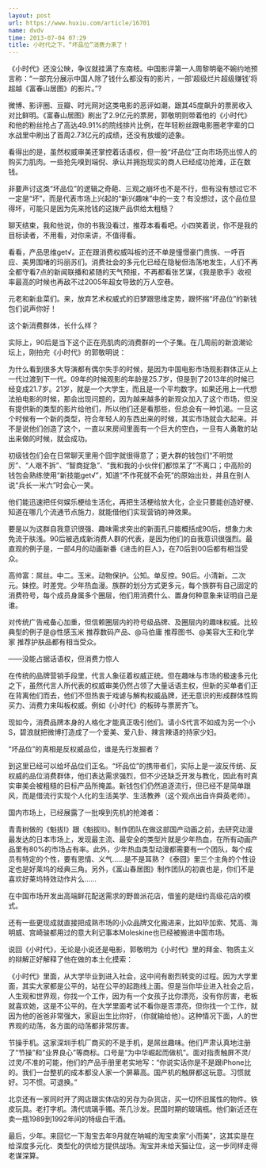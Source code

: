 ```yaml
---
layout: post
url: https://www.huxiu.com/article/16701
name: dvdv
time: 2013-07-04 07:29
title: 小时代之下，“坏品位”消费力来了！
---
```

《小时代》还没公映，争议就挂满了东南枝。中国影评第一人周黎明毫不婉约地预言称：“一部充分展示中国人除了钱什么都没有的影片，一部‘超级烂片超级赚钱’将超越《富春山居图》的影片。”?

微博、影评圈、豆瓣、时光网对这类电影的恶评如潮，跟其45度飙升的票房收入对比鲜明。《富春山居图》刷出了2.9亿元的票房，郭敬明则带着他的《小时代》和他的粉丝抢占了高达49.91%的院线排片比例，在年轻粉丝跟电影圈老字辈的口水战里中刷出了首周2.73亿元的成绩，还没有放缓的迹象。

看得出的是，虽然权威审美还掌控着话语权，但一股“坏品位”正向市场亮出惊人的购买力肌肉。一些抢先嗅到端倪、承认并拥抱现实的商人已经成功抢滩，正在数钱。

非要声讨这类“坏品位”的逻辑之奇葩、三观之崩坏也不是不行，但有没有想过它不一定是“坏”，而是代表市场上兴起的“新兴趣味”中的一支？有没想过，这个品位显得坏，可能只是因为先来抢钱的这拨产品供给太粗糙？

聊天结束，我和他说，你的书我没看过，推荐本看看吧。小四笑着说，你不是我的目标读者，不用看，对你来讲，不值得看。

看看，产品思维get√。正在跟消费权威叫板的还不单是憧憬豪门贵族、一呼百应、美男围堵的玛丽苏们。消费社会的多元化已经在隐秘但浩荡地发生，人们不再全都守看7点的新闻联播和紧随的天气预报，不再都看张艺谋，《我是歌手》收视率最高的时候也再敌不过2005年超女导致的万人空巷。

元老和新韭菜们。来，放弃艺术权威式的旧梦跟思维定势，跟怀揣“坏品位”的新钱包们说声你好！

这个新消费群体，长什么样？

实际上，90后是当下这个正在亮肌肉的消费群的一个子集。在几周前的新浪潮论坛上，刚拍完《小时代》的郭敬明说：

为什么看到很多大导演都有偶尔失手的时候，是因为中国电影市场观影群体正从上一代过渡到下一代。09年的时候观影的年龄是25.7岁，但是到了2013年的时候已经变成21.7岁。21岁，就是一个大学生，而且是一个平均数字。如果还用上一代想法拍电影的时候，那会出现问题的，因为越来越多的新观众加入了这个市场，但没有提供新的类型的影片给他们，所以他们还是看那些，但总会有一种饥渴。一旦这个时候有一个新的类型，符合年轻人的东西出来的时候，其实市场就会大起来。并不是说他们创造了这个，一直以来房间里面有一个巨大的空白，一旦有人勇敢的站出来做的时候，就会成功。

初级钱包们会在日常聊天里用个囧字就很得意了；更大群的钱包们“不明觉厉”、“人艰不拆”、“智商捉急”、“我和我的小伙伴们都惊呆了”不离口；中高阶的钱包会熟练使用“新技能get√”，知道“不作死就不会死”的原始出处，并且在别人说“兵长一米六”时会心一笑。

他们能迅速把任何娱乐梗给生活化，再把生活梗给放大化，企业只要能创造好梗、知道在哪几个流通节点施力，就能借他们实现营销的神效果。

要是以为这群自我意识很强、趣味需求突出的新面孔只能概括成90后，想象力未免流于肤浅。90后被选成新消费人群的代表，是因为他们的自我意识很强烈。最直观的例子是，一部4月的动画新番《进击的巨人》，在70后到00后都有相当受众。

高帅富：屌丝。中二。玉米。动物保护。公知。单反控。90后。小清新。二次元。妹控。时差党。少年热血漫。族群的划分方式更多元，每个族群有自己固定的消费符号，每个成员身属多个圈层，他们用消费什么、置身何种意象来证明自己是谁。

对传统广告戒备心加重，但信赖圈层内的符号级品牌、及圈层内的趣味权威。比较典型的例子是@性感玉米 推荐数码产品、@马伯庸 推荐图书、@美容大王和化学家 推荐护肤品都有相当受众。

——没能占据话语权，但消费力惊人

在传统的品牌营销手段里，代言人象征着权威正统。但在趣味与市场的极速多元化之下，虽然代言人所代表的权威审美仍然占领了大量话语主权，但新的买单者们正在背离他们而去，他们不但热衷于戏谑与解构权威品牌，还无意识的形成群体性购买力、消费力来叫板权威。例如《小时代》的板砖与票房齐飞。

现如今，消费品牌本身的人格化才能真正吸引他们。请小S代言不如成为另一个小S，碧浪就把微博打造成了一个爱美、爱八卦、辣言辣语的持家少妇。

“坏品位”的真相是反权威品位，谁是先行发掘者？

到这里已经可以给坏品位们正名。“坏品位”的携带者们，实际上是一波反传统、反权威的品位消费群体，他们表达需求强烈，但不少还缺乏开发与教化，因此有时真实审美会被粗糙的目标产品所掩盖。新钱包们仍然追逐流行，但已经不是简单跟风，而是借流行实现个人化的生活美学、生活教养（这个观点出自许舜英老师）。

国内市场上，已经展露了一批嗅到先机的抢滩者：

青青树做的《魁拔I》跟《魁拔II》。制作团队在做这部国产动画之前，去研究动漫最发达的日本市场上，发现最主流、最安全的类型片就是少年热血，在所有动画产品里有80%的市场占有率。此外，少年热血类型动漫都需要有一个团队，每个成员有特定的个性，要有恩情、义气……是不是耳熟？《泰囧》里三个主角的个性设定也是好莱坞的经典三角。另外，《富山春居图》制作团队的初衷也是，你们不是喜欢好莱坞特效动作片么……

在中国市场开发出高端鲜花配送需求的野兽派花店，借鉴的是纽约高级花店的模式。

还有一些更现成就直接把成熟市场的小众品牌文化搬进来，比如毕加索、梵高、海明威、宫崎骏都用过的意大利记事本Moleskine也已经被搬进中国市场。

说回《小时代》，无论是小说还是电影，郭敬明为《小时代》里的拜金、物质主义的辩解正好解释了他在做的本土化摸索：

《小时代》里面，从大学毕业到进入社会，这中间有剧烈转变的过程。因为大学里面，其实大家都是公平的，站在公平的起跑线上面。但是当你毕业进入社会之后，人生观和世界观，你找一个工作，因为有一个女孩子比你漂亮，没有你厉害，老板就喜欢她，这是不公平的。在大学里面考试不看你是否漂亮，但你找一个工作，就因为他的爸爸非常强大，家庭出生比你好，（你就输给他）。这种情况下面，人的世界观的动荡，各方面的动荡都非常厉害。

节操手机。这家深圳手机厂商买的不是手机，是屌丝趣味。他们严肃认真地注册了“节操”和“业界良心”等商标。口号是“为中华崛起而做机”。面对指责触屏不灵/过灵/不准的可能，他们的产品手册里老实地写：“你说实话你是不是跟iPhone比的。我们一台整机的成本都没人家一个屏幕高。国产机的触屏都这玩意。习惯就好。习不惯。可退换。”

北京还有一家同时开了网店跟实体店的另存为杂货店，买一切怀旧属性的物件。铁皮玩具。老打字机。清代琉璃手镯。茶几沙发。民国时期的玻璃瓶。他们新近还在卖一瓶1989到1992年间的特级白干酒。

最后，少年。来回忆一下淘宝去年9月就在呐喊的淘宝卖家“小而美”，这其实是在给深度多元化、类型化的供给方提供战场。淘宝并未给天猫让位，这一步同样走得老谋深算。

